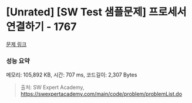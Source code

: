 # [Unrated] [SW Test 샘플문제] 프로세서 연결하기 - 1767 

[문제 링크](https://swexpertacademy.com/main/code/problem/problemDetail.do?contestProbId=AV4suNtaXFEDFAUf) 

### 성능 요약

메모리: 105,892 KB, 시간: 707 ms, 코드길이: 2,307 Bytes



> 출처: SW Expert Academy, https://swexpertacademy.com/main/code/problem/problemList.do